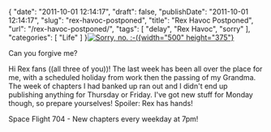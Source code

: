 {
    "date": "2011-10-01 12:14:17",
    "draft": false,
    "publishDate": "2011-10-01 12:14:17",
    "slug": "rex-havoc-postponed",
    "title": "Rex Havoc Postponed",
    "url": "\/rex-havoc-postponed\/",
    "tags": [
        "delay",
        "Rex Havoc",
        "sorry"
    ],
    "categories": [
        "Life"
    ]
}[![Sorry, no.
:-(](//turbo.geekorium.com.au/wp-content/uploads/2697110891_30b94c17d32.jpg){width="500"
height="375"}](http://www.flickr.com/photos/fboyd/2697110891/ "Sorry, no.  :-( by °Florian, on Flickr")

Can you forgive me?

Hi Rex fans ((all three of you))! The last week has been all over the
place for me, with a scheduled holiday from work then the passing of my
Grandma. The week of chapters I had banked up ran out and I didn't end
up publishing anything for Thursday or Friday. I've got new stuff for
Monday though, so prepare yourselves! Spoiler: Rex has hands!

Space Flight 704 - New chapters every weekday at 7pm!